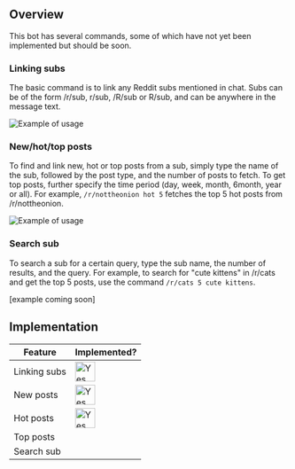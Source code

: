 ## Overview
This bot has several commands, some of which have not yet been implemented but should be soon.

### Linking subs
The basic command is to link any Reddit subs mentioned in chat. Subs can be of the form /r/sub, r/sub, /R/sub or R/sub, and can be anywhere in the message text.

![Example of usage](https://i.imgur.com/i4IHEKZ.png)

### New/hot/top posts

To find and link new, hot or top posts from a sub, simply type the name of the sub, followed by the post type, and the number of posts to fetch. To get top posts, further specify the time period (day, week, month, 6month, year or all). For example, `/r/nottheonion hot 5` fetches the top 5 hot posts from /r/nottheonion.

![Example of usage](https://i.imgur.com/cLDztpN.png)

### Search sub

To search a sub for a certain query, type the sub name, the number of results, and the query. For example, to search for "cute kittens" in /r/cats and get the top 5 posts, use the command `/r/cats 5 cute kittens`.

[example coming soon]

## Implementation

| Feature      | Implemented?                            |
|--------------|-----------------------------------------|
| Linking subs | <img src="https://i.imgur.com/OIECrDQ.png" alt="Yes" width="36"> |
| New posts    | <img src="https://i.imgur.com/OIECrDQ.png" alt="Yes" width="36"> |
| Hot posts    | <img src="https://i.imgur.com/OIECrDQ.png" alt="Yes" width="36"> |
| Top posts    |                                         |
| Search sub   |                                         |

